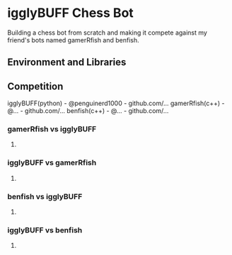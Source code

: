 # igglyBUFF Chess Bot

Building a chess bot from scratch and making it compete against my friend's bots named gamerRfish and benfish.

## Environment and Libraries

## Competition
igglyBUFF(python) - @penguinerd1000 - github.com/...
gamerRfish(c++) - @... - github.com/...
benfish(c++) - @... - github.com/...

### gamerRfish vs igglyBUFF
1. 

### igglyBUFF vs gamerRfish
1.

### benfish vs igglyBUFF
1.

### igglyBUFF vs benfish
1. 
